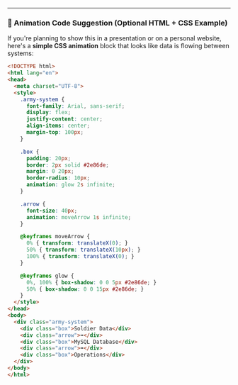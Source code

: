 
---

### 🔄 Animation Code Suggestion (Optional HTML + CSS Example)

If you're planning to show this in a presentation or on a personal website, here's a **simple CSS animation** block that looks like data is flowing between systems:

```html
<!DOCTYPE html>
<html lang="en">
<head>
  <meta charset="UTF-8">
  <style>
    .army-system {
      font-family: Arial, sans-serif;
      display: flex;
      justify-content: center;
      align-items: center;
      margin-top: 100px;
    }

    .box {
      padding: 20px;
      border: 2px solid #2e86de;
      margin: 0 20px;
      border-radius: 10px;
      animation: glow 2s infinite;
    }

    .arrow {
      font-size: 40px;
      animation: moveArrow 1s infinite;
    }

    @keyframes moveArrow {
      0% { transform: translateX(0); }
      50% { transform: translateX(10px); }
      100% { transform: translateX(0); }
    }

    @keyframes glow {
      0%, 100% { box-shadow: 0 0 5px #2e86de; }
      50% { box-shadow: 0 0 15px #2e86de; }
    }
  </style>
</head>
<body>
  <div class="army-system">
    <div class="box">Soldier Data</div>
    <div class="arrow">➡️</div>
    <div class="box">MySQL Database</div>
    <div class="arrow">➡️</div>
    <div class="box">Operations</div>
  </div>
</body>
</html>

